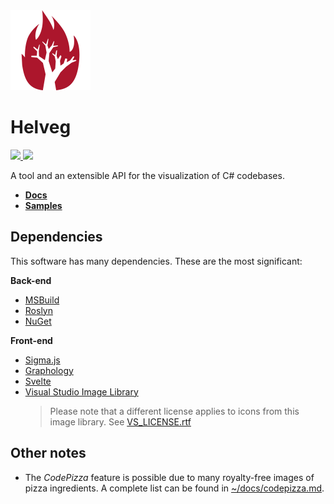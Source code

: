 <img src="./helveg.png" width="128px" />

# Helveg

<a href="https://nuget.org">
    <img src="https://img.shields.io/nuget/v/helveg?color=005aa7&label=NuGet.org&logo=nuget&style=flat-square" />
</a>

<img src="https://img.shields.io/gitlab/license/helveg/helveg?style=flat-square&label=License" />

A tool and an extensible API for the visualization of C# codebases.

* **[Docs](https://helveg.net/docs/)**
* **[Samples](https://helveg.net/samples/)**

## Dependencies

This software has many dependencies. These are the most significant:

**Back-end**

* [MSBuild](https://github.com/dotnet/msbuild)
* [Roslyn](https://github.com/dotnet/roslyn/)
* [NuGet](https://nuget.org/)

**Front-end**

* [Sigma.js](https://github.com/jacomyal/sigma.js)
* [Graphology](https://github.com/graphology/graphology)
* [Svelte](https://svelte.dev/)
* [Visual Studio Image Library](https://www.microsoft.com/en-us/download/details.aspx?id=35825)
    > Please note that a different license applies to icons from this image library. See [VS_LICENSE.rtf](./packages/helveg-diagram/icons/vs/VS_LICENSE.rtf)
    
## Other notes

* The _CodePizza_ feature is possible due to many royalty-free images of pizza ingredients. A complete list can be found in [~/docs/codepizza.md](./docs/codepizza.md).
